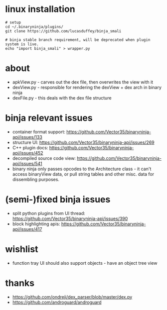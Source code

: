 # linux installation
```
# setup
cd ~/.binaryninja/plugins/
git clone https://github.com/lucasduffey/binja_smali

# binja stable branch requirement, will be deprecated when plugin system is live.
echo "import binja_smali" > wrapper.py
```

# about
* apkView.py - carves out the dex file, then overwrites the view with it
* dexView.py - responsible for rendering the dexView + dex arch in binary ninja
* dexFile.py - this deals with the dex file structure

# binja relevant issues
* container format support: https://github.com/Vector35/binaryninja-api/issues/133
* structure UI: https://github.com/Vector35/binaryninja-api/issues/269
* C++ plugin docs: https://github.com/Vector35/binaryninja-api/issues/452
* decompiled source code view: https://github.com/Vector35/binaryninja-api/issues/541
* binary ninja only passes opcodes to the Architecture class - it can't access binaryView data, or pull string tables and other misc. data for dissembling purposes.


# (semi-)fixed binja issues
* split python plugins from UI thread: https://github.com/Vector35/binaryninja-api/issues/390
* block highlighting apis: https://github.com/Vector35/binaryninja-api/issues/417

# wishlist
* function tray UI should also support objects - have an object tree view

# thanks
* https://github.com/ondreji/dex_parser/blob/master/dex.py
* https://github.com/androguard/androguard
